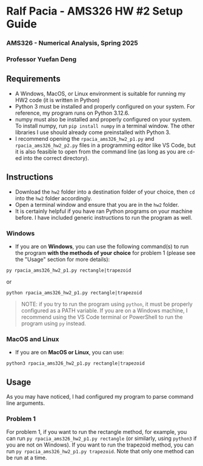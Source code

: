 # Ralf Pacia - AMS326 HW \#2 Setup Guide
### AMS326 - Numerical Analysis, Spring 2025
### Professor Yuefan Deng

## Requirements
- A Windows, MacOS, or Linux environment is suitable for running my HW2 code (it is written in Python)
- Python 3 must be installed and properly configured on your system. For reference, my program runs on Python 3.12.6.
- numpy must also be installed and properly configured on your system. To install numpy, run `pip install numpy` in a terminal window. The other libraries I use should already come preinstalled with Python 3.
- I recommend opening the `rpacia_ams326_hw2_p1.py` and `rpacia_ams326_hw2_p2.py` files in a programming editor like VS Code, but it is also feasible to open from the command line (as long as you are `cd`-ed into the correct directory).

## Instructions
- Download the `hw2` folder into a destination folder of your choice, then `cd` into the `hw2` folder accordingly.
- Open a terminal window and ensure that you are in the `hw2` folder.
- It is certainly helpful if you have ran Python programs on your machine before. I have included generic instructions to run the program as well.

<!-- README under construction -->

### Windows
- If you are on **Windows**, you can use the following command(s) to run the program **with the methods of your choice** for problem 1 (please see the "Usage" section for more details): 

```
py rpacia_ams326_hw2_p1.py rectangle|trapezoid
```

or

```
python rpacia_ams326_hw2_p1.py rectangle|trapezoid
```

> NOTE: if you try to run the program using `python`, it must be properly configured as a PATH variable.
> If you are on a Windows machine, I recommend using the VS Code terminal or PowerShell to run the program using `py` instead.

### MacOS and Linux
- If you are on **MacOS or Linux**, you can use:
```
python3 rpacia_ams326_hw2_p1.py rectangle|trapezoid
```

## Usage
As you may have noticed, I had configured my program to parse command line arguments.

### Problem 1
For problem 1, if you want to run the rectangle method, for example, you can run `py rpacia_ams326_hw2_p1.py rectangle` (or similarly, using `python3` if you are not on Windows). If you want to run the trapezoid method, you can run `py rpacia_ams326_hw2_p1.py trapezoid`. Note that only one method can be run at a time.

<!-- ### Problem 2
Similarly, for problem 2, if you want to run the polynomial interpolation, you can run `py rpacia_ams326_hw1_p2.py polynomial`. If you want to run the quadratic fit, you can run `py rpacia_ams326_hw1_p2.py quadratic`. Note that only one method can be run at a time. -->